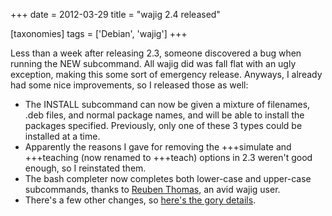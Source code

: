 +++
date = 2012-03-29
title = "wajig 2.4 released"

[taxonomies]
tags = ['Debian', 'wajig']
+++

Less than a week after releasing 2.3, someone discovered a bug when
running the NEW subcommand. All wajig did was fall flat with an ugly
exception, making this some sort of emergency release. Anyways, I
already had some nice improvements, so I released those as well:

-   The INSTALL subcommand can now be given a mixture of filenames, .deb
    files, and normal package names, and will be able to install the
    packages specified. Previously, only one of these 3 types could be
    installed at a time.
-   Apparently the reasons I gave for removing the +++simulate and
    +++teaching (now renamed to +++teach) options in 2.3 weren't good
    enough, so I reinstated them.
-   The bash completer now completes both lower-case and upper-case
    subcommands, thanks to [Reuben Thomas], an avid wajig user.
-   There's a few other changes, so [here's the gory details].

  [Reuben Thomas]: http://rrt.sc3d.org/
  [here's the gory details]: http://packages.qa.debian.org/w/wajig/news/20120327T130420Z.html
